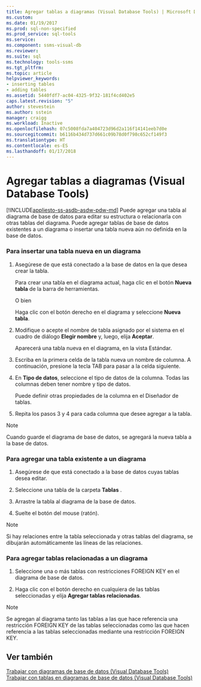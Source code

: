 ```yaml
---
title: Agregar tablas a diagramas (Visual Database Tools) | Microsoft Docs
ms.custom: 
ms.date: 01/19/2017
ms.prod: sql-non-specified
ms.prod_service: sql-tools
ms.service: 
ms.component: ssms-visual-db
ms.reviewer: 
ms.suite: sql
ms.technology: tools-ssms
ms.tgt_pltfrm: 
ms.topic: article
helpviewer_keywords:
- inserting tables
- adding tables
ms.assetid: 5440fdf7-ac04-4325-9f32-181f4cd402e5
caps.latest.revision: "5"
author: stevestein
ms.author: sstein
manager: craigg
ms.workload: Inactive
ms.openlocfilehash: 07c5008fda7a404723d96d2a116f14141eeb7d0e
ms.sourcegitcommit: b6116b434d737d661c09b78d0f798c652cf149f3
ms.translationtype: HT
ms.contentlocale: es-ES
ms.lasthandoff: 01/17/2018
---
```

# <a name="add-tables-to-diagrams-visual-database-tools"></a>Agregar tablas a diagramas (Visual Database Tools)
[!INCLUDE[appliesto-ss-asdb-asdw-pdw-md](../../includes/appliesto-ss-asdb-asdw-pdw-md.md)] Puede agregar una tabla al diagrama de base de datos para editar su estructura o relacionarla con otras tablas del diagrama. Puede agregar tablas de base de datos existentes a un diagrama o insertar una tabla nueva aún no definida en la base de datos.  
  
### <a name="to-insert-a-new-table-into-a-diagram"></a>Para insertar una tabla nueva en un diagrama  
  
1.  Asegúrese de que está conectado a la base de datos en la que desea crear la tabla.  
  
    Para crear una tabla en el diagrama actual, haga clic en el botón **Nueva tabla** de la barra de herramientas.  
  
    O bien  
  
    Haga clic con el botón derecho en el diagrama y seleccione **Nueva tabla**.  
  
2.  Modifique o acepte el nombre de tabla asignado por el sistema en el cuadro de diálogo **Elegir nombre** y, luego, elija **Aceptar**.  
  
    Aparecerá una tabla nueva en el diagrama, en la vista Estándar.  
  
3.  Escriba en la primera celda de la tabla nueva un nombre de columna. A continuación, presione la tecla TAB para pasar a la celda siguiente.  
  
4.  En **Tipo de datos**, seleccione el tipo de datos de la columna. Todas las columnas deben tener nombre y tipo de datos.  
  
    Puede definir otras propiedades de la columna en el Diseñador de tablas.  
  
5.  Repita los pasos 3 y 4 para cada columna que desee agregar a la tabla.  
  
> [!NOTE]  
> Cuando guarde el diagrama de base de datos, se agregará la nueva tabla a la base de datos.  
  
### <a name="to-add-an-existing-table-to-a-diagram"></a>Para agregar una tabla existente a un diagrama  
  
1.  Asegúrese de que está conectado a la base de datos cuyas tablas desea editar.  
  
2.  Seleccione una tabla de la carpeta **Tablas** .  
  
3.  Arrastre la tabla al diagrama de la base de datos.  
  
4.  Suelte el botón del mouse (ratón).  
  
> [!NOTE]  
> Si hay relaciones entre la tabla seleccionada y otras tablas del diagrama, se dibujarán automáticamente las líneas de las relaciones.  
  
### <a name="to-add-related-tables-to-a-diagram"></a>Para agregar tablas relacionadas a un diagrama  
  
1.  Seleccione una o más tablas con restricciones FOREIGN KEY en el diagrama de base de datos.  
  
2.  Haga clic con el botón derecho en cualquiera de las tablas seleccionadas y elija **Agregar tablas relacionadas**.  
  
> [!NOTE]  
> Se agregan al diagrama tanto las tablas a las que hace referencia una restricción FOREIGN KEY de las tablas seleccionadas como las que hacen referencia a las tablas seleccionadas mediante una restricción FOREIGN KEY.  
  
## <a name="see-also"></a>Ver también  
[Trabajar con diagramas de base de datos (Visual Database Tools)](../../ssms/visual-db-tools/work-with-database-diagrams-visual-database-tools.md)  
[Trabajar con tablas en diagramas de base de datos (Visual Database Tools)](../../ssms/visual-db-tools/work-with-tables-in-database-diagram-visual-database-tools.md)  
  

